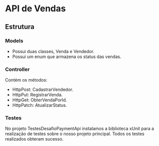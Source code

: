 # API de Vendas

## Estrutura

### Models
- Possui duas classes, Venda e Vendedor.
- Possui um enum que armazena os status das vendas.

### Controller
Contém os métodos:

- HttpPost: CadastrarVendedor.
- HttpPut: RegistrarVenda.
- HttpGet: ObterVendaPorId.
- HttpPatch: AtualizarStatus.

### Testes
No projeto TestesDesafioPaymentApi instalamos a biblioteca xUnit para a realização de testes sobre o nosso projeto principal. Todos os testes realizados obteram sucesso.
